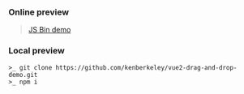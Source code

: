 ### Online preview
> [JS Bin demo](http://jsbin.com/hihaxay/edit?html,css,js,output)

### Local preview
```
>_ git clone https://github.com/kenberkeley/vue2-drag-and-drop-demo.git
>_ npm i
```
